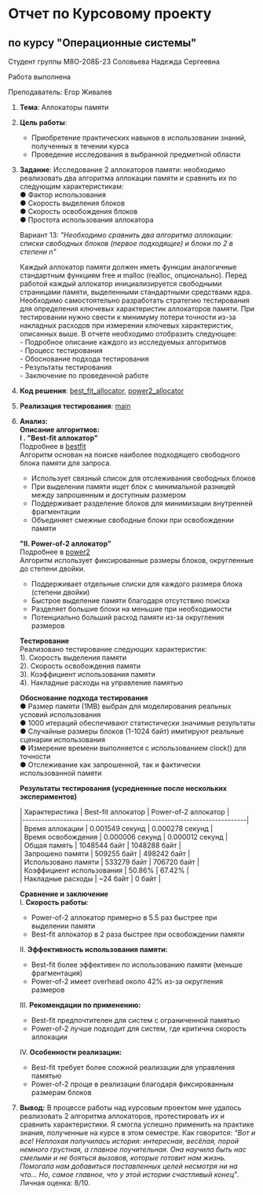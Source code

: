 # Отчет по Курсовому проекту  
## по курсу "Операционные системы"

Студент группы М8О-208Б-23 Соловьева Надежда Сергеевна

Работа выполнена 

Преподаватель: Егор Живалев

1. **Тема**: Аллокаторы памяти      
2. **Цель работы**:  
    - Приобретение практических навыков в использовании знаний, полученных в течении курса  
    - Проведение исследования в выбранной предметной области       
   
3. **Задание**:  Исследование 2 аллокаторов памяти: необходимо реализовать два алгоритма аллокации памяти и сравнить их по следующим характеристикам:  
    ● Фактор использования  
    ● Скорость выделения блоков  
    ● Скорость освобождения блоков  
    ● Простота использования аллокатора  
  
    Вариант 13: *"Необходимо сравнить два алгоритма аллокации: списки свободных блоков (первое подходящее) и блоки по 2 в степени n"*   
  
    Каждый аллокатор памяти должен иметь функции аналогичные стандартным функциям free и  malloc (realloc, опционально).  Перед работой каждый аллокатор инициализируется свободными страницами памяти, выделенными стандартными средствами ядра. Необходимо самостоятельно разработать стратегию тестирования для определения ключевых характеристик аллокаторов памяти. При тестировании нужно свести к минимуму потери точности из-за накладных расходов при измерении ключевых характеристик, описанных выше.
    В отчете необходимо отобразить следующее:  
        - Подробное описание каждого из исследуемых алгоритмов  
        - Процесс тестирования  
        - Обоснование подхода тестирования  
        - Результаты тестирования  
        - Заключение по проведенной работе  

4. **Код решения**: [best_fit_allocator](src/best_fit_allocator.c), [power2_allocator](src/power2_allocator.c)  
5. **Реализация тестирования**: [main](src/main.c)  
6. **Анализ:**  
    **Описание алгоритмов:**  
    **I . "Best-fit аллокатор"**  
    Подробнее в [bestfit](bestfit.md)  
Алгоритм основан на поиске наиболее подходящего свободного блока памяти для запроса. 
    - Использует связный список для отслеживания свободных блоков  
    - При выделении памяти ищет блок с минимальной разницей между запрошенным и доступным размером  
    - Поддерживает разделение блоков для минимизации внутренней фрагментации  
    - Объединяет смежные свободные блоки при освобождении памяти  

    **"II. Power-of-2 аллокатор"**  
    Подробнее в [power2](power2.md)  
Алгоритм использует фиксированные размеры блоков, округленные до степени двойки.
    - Поддерживает отдельные списки для каждого размера блока (степени двойки)  
    - Быстрое выделение памяти благодаря отсутствию поиска  
    - Разделяет большие блоки на меньшие при необходимости  
    - Потенциально больший расход памяти из-за округления размеров  
    
    **Тестирование**  
Реализовано тестирование следующих характеристик:  
    1). Скорость выделения памяти  
    2). Скорость освобождения памяти  
    3). Коэффициент использования памяти  
    4). Накладные расходы на управление памятью  

    **Обоснование подхода тестирования**  
        ● Размер памяти (1MB) выбран для моделирования реальных условий использования    
        ● 1000 итераций обеспечивают статистически значимые результаты    
        ● Случайные размеры блоков (1-1024 байт) имитируют реальные сценарии   использования    
        ● Измерение времени выполняется с использованием clock() для точности    
        ● Отслеживание как запрошенной, так и фактически использованной памяти    

    **Результаты тестирования (усредненные после нескольких экспериментов)**
   
    | Характеристика            | Best-fit аллокатор | Power-of-2 аллокатор |  
    |-----------------------------------------------------------------------|  
    | Время аллокации           | 0.001549 секунд    | 0.000278 секунд      |  
    | Время освобождения        | 0.000006 секунд    | 0.000012 секунд      |  
    | Общая память              | 1048544 байт       | 1048288 байт         |  
    | Запрошено памяти          | 509255 байт        | 498242 байт          |  
    | Использовано памяти       | 533279 байт        | 706720 байт          |  
    | Коэффициент использования | 50.86%             | 67.42%               |  
    | Накладные расходы         | ~24 байт           | 0 байт               |  
   

    **Сравнение и заключение**  
    I. **Скорость работы**:  
   - Power-of-2 аллокатор примерно в 5.5 раз быстрее при выделении памяти
   - Best-fit аллокатор в 2 раза быстрее при освобождении памяти

    II. **Эффективность использования памяти:**  
    - Best-fit более эффективен по использованию памяти (меньше фрагментация)
    - Power-of-2 имеет overhead около 42% из-за округления размеров
    
    III. **Рекомендации по применению:**  
    - Best-fit предпочтителен для систем с ограниченной памятью
    - Power-of-2 лучше подходит для систем, где критична скорость аллокации

    IV. **Особенности реализации:**  
    - Best-fit требует более сложной реализации для управления памятью
    - Power-of-2 проще в реализации благодаря фиксированным размерам блоков

7. **Вывод:** В процессе работы над курсовым проектом мне удалось реализовать 2 алгоритма аллокаторов, протестировать их и сравнить характеристики. Я смогла успешно применить на практике знания, полученные на курсе в этом семестре. Как говорится: *"Вот и все! Неплохая получилась история: интересная, весёлая, порой немного грустная, а главное поучительная. Она научила быть нас смелыми и не бояться вызовов, которые готовит нам жизнь. Помогала нам добавиться поставленных целей несмотря ни на что... Но, самое главное, что у этой истории счастливый конец"*. Личная оценка: 8/10.